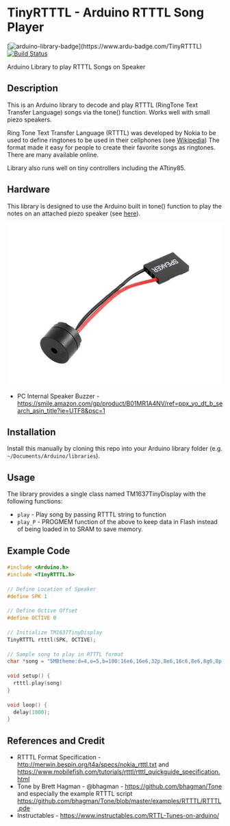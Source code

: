 # TinyRTTTL - Arduino RTTTL Song Player # 
[![arduino-library-badge](https://www.ardu-badge.com/badge/TinyRTTTL.svg?)](https://www.ardu-badge.com/TinyRTTTL)
[![Build Status](https://travis-ci.org/jasonacox/TinyRTTTL.svg?branch=master)](https://travis-ci.org/github/jasonacox/TinyRTTTL)

Arduino Library to play RTTTL Songs on Speaker

## Description
This is an Arduino library to decode and play RTTTL (RingTone Text Transfer Language) songs via the tone() function. Works well with small piezo speakers. 

Ring Tone Text Transfer Language (RTTTL) was developed by Nokia to be used to define ringtones to be used in their cellphones (see [Wikipedia](https://en.wikipedia.org/wiki/Ring_Tone_Transfer_Language))  The format made it easy for people to create their favorite songs as ringtones. There are many available online.

Library also runs well on tiny controllers including the ATtiny85.

## Hardware
This library is designed to use the Arduino built in tone() function to play the notes on an attached piezo speaker (see [here](https://create.arduino.cc/projecthub/SURYATEJA/use-a-buzzer-module-piezo-speaker-using-arduino-uno-89df45)).

[![Speaker](speaker.jpg)](speaker.jpg)

* PC Internal Speaker Buzzer - https://smile.amazon.com/gp/product/B01MR1A4NV/ref=ppx_yo_dt_b_search_asin_title?ie=UTF8&psc=1

## Installation
Install this manually by cloning this repo into your Arduino library folder (e.g. `~/Documents/Arduino/libraries`).  

## Usage
The library provides a single class named TM1637TinyDisplay with the following functions:

* `play` - Play song by passing RTTTL string to function
* `play_P` - PROGMEM function of the above to keep data in Flash instead of being loaded in to SRAM to save memory. 

## Example Code
```cpp
#include <Arduino.h>
#include <TinyRTTTL.h>

// Define Location of Speaker
#define SPK 1

// Define Octive Offset
#define OCTIVE 0

// Initialize TM1637TinyDisplay
TinyRTTTL rtttl(SPK, OCTIVE);

// Sample song to play in RTTTL format
char *song = "SMBtheme:d=4,o=5,b=100:16e6,16e6,32p,8e6,16c6,8e6,8g6,8p,8g,8p,8c6,16p,8g,16p,8e,16p,8a,8b,16a#,8a,16g.,16e6,16g6,8a6,16f6,8g6,8e6,16c6,16d6,8b,16p,8c6,16p,8g,16p,8e,16p,8a,8b,16a#,8a,16g.,16e6,16g6,8a6,16f6,8g6,8e6,16c6,16d6,8b,8p,16g6,16f#6,16f6,16d#6,16p,16e6,16p,16g#,16a,16c6,16p,16a,16c6,16d6,8p,16g6,16f#6,16f6,16d#6,16p,16e6,16p,16c7,16p,16c7,16c7,p,16g6,16f#6,16f6,16d#6,16p,16e6,16p,16g#,16a,16c6,16p,16a,16c6,16d6,8p,16d#6,8p,16d6,8p,16c6";

void setup() {
  rtttl.play(song)
}

void loop() {
  delay(1000);
}
```

## References and Credit
* RTTTL Format Specification - http://merwin.bespin.org/t4a/specs/nokia_rtttl.txt and https://www.mobilefish.com/tutorials/rtttl/rtttl_quickguide_specification.html
* Tone by Brett Hagman - @bhagman - https://github.com/bhagman/Tone and especially the example RTTTL script https://github.com/bhagman/Tone/blob/master/examples/RTTTL/RTTTL.pde
* Instructables - https://www.instructables.com/RTTL-Tunes-on-arduino/

